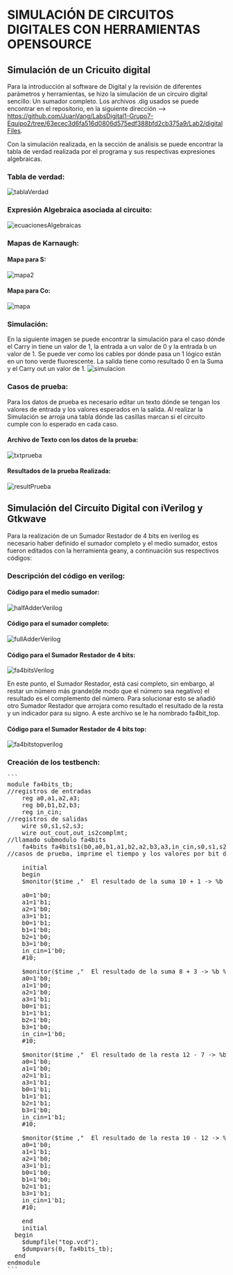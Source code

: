 # SIMULACIÓN DE CIRCUITOS DIGITALES CON HERRAMIENTAS OPENSOURCE

## Simulación de un Cricuito digital

Para la introducción al software de Digital y la revisión de diferentes parámetros y herramientas, se hizo la simulación de un circuiro digital sencillo: Un sumador completo. Los archivos .dig usados se puede encontrar en el repositorio, en la siguiente dirección --> https://github.com/JuanVang/LabsDigital1-Grupo7-Equipo2/tree/63ecec3d6fa516d0806d575edf388bfd2cb375a9/Lab2/digitalFiles.

Con la simulación realizada, en la sección de análisis se puede encontrar la tabla de verdad realizada por el programa y sus respectivas expresiones algebraicas.
### Tabla de verdad:
![tablaVerdad](https://github.com/JuanVang/LabsDigital1-Grupo7-Equipo2/assets/79612708/9d09f721-ffb3-4f13-8f99-76579d3659a2)

### Expresión Algebraica asociada al circuito:
![ecuacionesAlgebraicas](https://github.com/JuanVang/LabsDigital1-Grupo7-Equipo2/assets/79612708/8d47ad6e-23c8-4bbf-9d39-596880034a21)

### Mapas de Karnaugh:
#### Mapa para S:
![mapa2](https://github.com/JuanVang/LabsDigital1-Grupo7-Equipo2/assets/79612708/7d1483ea-cc1e-4783-8d1c-19e358c9d2e3)
#### Mapa para Co:
![mapa](https://github.com/JuanVang/LabsDigital1-Grupo7-Equipo2/assets/79612708/94426992-19de-4d56-9212-85984d0baf41)

### Simulación:
En la siguiente imagen se puede encontrar la simulación para el caso dónde el Carry in tiene un valor de 1, la entrada a un valor de 0 y la entrada b un valor de 1. Se puede ver como los cables por dónde pasa un 1 lógico están en un tono verde fluorescente. La salida tiene como resultado 0 en la Suma y el Carry out un valor de 1.
![simulacion](https://github.com/JuanVang/LabsDigital1-Grupo7-Equipo2/assets/79612708/0c058918-bddf-4571-a60d-aa77e79378af)


### Casos de prueba:
Para los datos de prueba es necesario editar un texto dónde se tengan los valores de entrada y los valores esperados en la salida. Al realizar la Simulación se arroja una tabla dónde las casillas marcan si el circuito cumple con lo esperado en cada caso.
#### Archivo de Texto con los datos de la prueba:
![txtprueba](https://github.com/JuanVang/LabsDigital1-Grupo7-Equipo2/assets/79612708/1da0c63d-f196-49cd-8747-1ba031104b9d)
#### Resultados de la prueba Realizada:
![resultPrueba](https://github.com/JuanVang/LabsDigital1-Grupo7-Equipo2/assets/79612708/d59d62ad-6ce1-4a67-a71b-17fee52045ea)

## Simulación del Circuito Digital con iVerilog y Gtkwave
Para la realización de un Sumador Restador de 4 bits en iverilog es necesario haber definido el sumador completo y el medio sumador, estos fueron editados con la herramienta geany, a continuación sus respectivos códigos:

### Descripción del código en verilog:

#### Código para el medio sumador:
![halfAdderVerilog](https://github.com/JuanVang/LabsDigital1-Grupo7-Equipo2/assets/79612708/384749a6-9844-44ff-b492-c12d3a300b18)
#### Código para el sumador completo:
![fullAdderVerilog](https://github.com/JuanVang/LabsDigital1-Grupo7-Equipo2/assets/79612708/83d7fee5-fbe0-413c-80f8-fd79486606d8)
#### Código para el Sumador Restador de 4 bits:
![fa4bitsVerilog](https://github.com/JuanVang/LabsDigital1-Grupo7-Equipo2/assets/79612708/6453d95b-01fd-4739-8ea5-90a1e0f45952)

En este punto, el Sumador Restador, está casi completo, sin embargo, al restar un número más grande(de modo que el número sea negativo) el resultado es el complemento del número. Para solucionar esto se añadió otro Sumador Restador que arrojara como resultado el resultado de la resta y un indicador para su signo. A este archivo se le ha nombrado fa4bit_top.

#### Código para el Sumador Restador de 4 bits top:
![fa4bitstopverilog](https://github.com/JuanVang/LabsDigital1-Grupo7-Equipo2/assets/79612708/b8c3f4a7-84e3-4bda-8250-5c85adcb9d52)

### Creación de los testbench:
<pre>
```
module fa4bits_tb;
//registros de entradas
	reg a0,a1,a2,a3;
	reg b0,b1,b2,b3;
	reg in_cin;
//registros de salidas
	wire s0,s1,s2,s3;
	wire out_cout,out_is2complmt;
//llamado submodulo fa4bits
	fa4bits fa4bits1(b0,a0,b1,a1,b2,a2,b3,a3,in_cin,s0,s1,s2,s3,out_cout,out_is2complmt);
//casos de prueba, imprime el tiempo y los valores por bit de a, b , s, el carryin(0 suma,1 resta), el carry out y 2complement indica si la salida es negativa(esta en su forma de segundo complemento) o no(0-> no 1-> si).

	initial
	begin
	$monitor($time ,"  El resultado de la suma 10 + 1 -> %b %b %b %b + %b %b %b %b = %b %b %b %b Negativo?=%b, cin=%b, cout=%b, ",a3,a2,a1,a2,b3,b2,b1,b0,s3,s2,s1,s0,out_is2complmt,in_cin,out_cout);
	
	a0=1'b0;
	a1=1'b1;
	a2=1'b0;
	a3=1'b1;
	b0=1'b1;
	b1=1'b0;
	b2=1'b0;
	b3=1'b0;
	in_cin=1'b0;
	#10;
	
	$monitor($time ,"  El resultado de la suma 8 + 3 -> %b %b %b %b + %b %b %b %b = %b %b %b %b Negativo?=%b, cin=%b, cout=%b, ",a3,a2,a1,a2,b3,b2,b1,b0,s3,s2,s1,s0,out_is2complmt,in_cin,out_cout);
	a0=1'b0;
	a1=1'b0;
	a2=1'b0;
	a3=1'b1;
	b0=1'b1;
	b1=1'b1;
	b2=1'b0;
	b3=1'b0;
	in_cin=1'b0;
	#10;
	
	$monitor($time ,"  El resultado de la resta 12 - 7 -> %b %b %b %b - %b %b %b %b = %b %b %b %b Negativo?=%b, cin=%b, cout=%b, ",a3,a2,a1,a2,b3,b2,b1,b0,s3,s2,s1,s0,out_is2complmt,in_cin,out_cout);
	a0=1'b0;
	a1=1'b0;
	a2=1'b1;
	a3=1'b1;
	b0=1'b1;
	b1=1'b1;
	b2=1'b1;
	b3=1'b0;
	in_cin=1'b1;
	#10;
	
	$monitor($time ,"  El resultado de la resta 10 - 12 -> %b %b %b %b - %b %b %b %b = %b %b %b %b Negativo?=%b, cin=%b, cout=%b, ",a3,a2,a1,a2,b3,b2,b1,b0,s3,s2,s1,s0,out_is2complmt,in_cin,out_cout);
	a0=1'b0;
	a1=1'b1;
	a2=1'b0;
	a3=1'b1;
	b0=1'b0;
	b1=1'b0;
	b2=1'b1;
	b3=1'b1;
	in_cin=1'b1;
	#10;
	
	end
	initial
  begin
    $dumpfile("top.vcd");
    $dumpvars(0, fa4bits_tb);
  end
endmodule
```
</pre>




